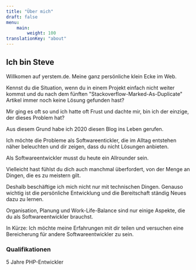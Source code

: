 ```yaml
---
title: "Über mich"
draft: false
menu: 
    main:
        weight: 100
translationKey: "about"
---
```


## Ich bin Steve

Willkomen auf yerstem.de. Meine ganz persönliche klein Ecke im Web.

Kennst du die Situation, wenn du in einem Projekt einfach nicht weiter kommst und du nach dem fünften "Stackoverflow-Marked-As-Duplicate" Artikel immer noch keine Lösung gefunden hast? 

Mir ging es oft so und ich hatte oft Frust und dachte mir, bin ich der einzige, der dieses Problem hat?

Aus diesem Grund habe ich 2020 diesen Blog ins Leben gerufen.

Ich möchte die Probleme als Softwareentickler, die im Alltag entstehen näher beleuchten und dir zeigen, dass du nicht Lösungen anbieten.

Als Softwareentwickler musst du heute ein Allrounder sein.

Vielleicht hast fühlst du dich auch manchmal überfordert, von der Menge an Dingen, die es zu meistern gilt.

Deshalb beschäftige ich mich nicht nur mit technischen Dingen. Genauso wichtig ist die persönliche Entwicklung und die Bereitschaft ständig Neues dazu zu lernen.

Organisation, Planung und Work-Life-Balance sind nur einige Aspekte, die du als Softwareentwickler brauchst.

In Kürze: Ich möchte meine Erfahrungen mit dir teilen und versuchen eine Bereicherung für andere Softwareentwickler zu sein.

### Qualifikationen
5 Jahre PHP-Entwickler 
